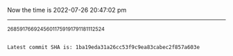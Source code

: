 Now the time is 2022-07-26 20:47:02 pm

---

<small>26859176692456011759191791181112524</small>

```txt

Latest commit SHA is: 1ba19eda31a26cc53f9c9ea83cabec2f857a603e
```
